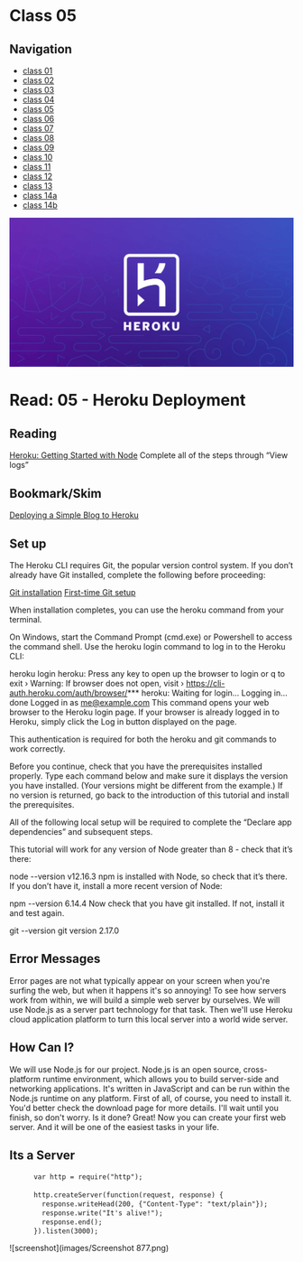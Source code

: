 # Class 05

## Navigation ##
 - [class 01](class-01.md)
 - [class 02](class-02.md)
 - [class 03](class-03.md) 
 - [class 04](class-04.md)
 - [class 05](class-05.md)
 - [class 06](class-06.md)
 - [class 07](class-07.md)
 - [class 08](class-08.md)
 - [class 09](class-09.md) 
 - [class 10](class-10.md)
 - [class 11](class-11.md)
 - [class 12](class-12.md)
 - [class 13](class-13.md)
 - [class 14a](class-14a.md)
 - [class 14b](class-14b.md)

![HEROKU](images/herokuicon.png)

# Read: 05 - Heroku Deployment

## Reading
[Heroku: Getting Started with Node](https://devcenter.heroku.com/articles/getting-started-with-nodejs#introduction)
Complete all of the steps through “View logs”
## Bookmark/Skim
[Deploying a Simple Blog to Heroku](https://howtonode.org/deploy-blog-to-heroku)



## Set up
The Heroku CLI requires Git, the popular version control system. If you don’t already have Git installed, complete the following before proceeding:

[Git installation](https://git-scm.com/book/en/v2/Getting-Started-Installing-Git)
[First-time Git setup](https://git-scm.com/book/en/v2/Getting-Started-First-Time-Git-Setup)

When installation completes, you can use the heroku command from your terminal.

On Windows, start the Command Prompt (cmd.exe) or Powershell to access the command shell.
Use the heroku login command to log in to the Heroku CLI:

heroku login
heroku: Press any key to open up the browser to login or q to exit
 ›   Warning: If browser does not open, visit
 ›   https://cli-auth.heroku.com/auth/browser/***
heroku: Waiting for login...
Logging in... done
Logged in as me@example.com
This command opens your web browser to the Heroku login page. If your browser is already logged in to Heroku, simply click the Log in button displayed on the page.

This authentication is required for both the heroku and git commands to work correctly.

Before you continue, check that you have the prerequisites installed properly. Type each command below and make sure it displays the version you have installed. (Your versions might be different from the example.) If no version is returned, go back to the introduction of this tutorial and install the prerequisites.

All of the following local setup will be required to complete the “Declare app dependencies” and subsequent steps.

This tutorial will work for any version of Node greater than 8 - check that it’s there:

node --version
v12.16.3
npm is installed with Node, so check that it’s there. If you don’t have it, install a more recent version of Node:

npm --version
6.14.4
Now check that you have git installed. If not, install it and test again.

git --version
git version 2.17.0


## Error Messages

Error pages are not what typically appear on your screen when you're surfing the web, but when it happens it's so annoying! To see how servers work from within, we will build a simple web server by ourselves. We will use Node.js as a server part technology for that task. Then we'll use Heroku cloud application platform to turn this local server into a world wide server.

## How Can I?

We will use Node.js for our project. Node.js is an open source, cross-platform runtime environment, which allows you to build server-side and networking applications. It's written in JavaScript and can be run within the Node.js runtime on any platform. First of all, of course, you need to install it. You'd better check the download page for more details. I'll wait until you finish, so don't worry. Is it done? Great! Now you can create your first web server. And it will be one of the easiest tasks in your life.

## Its a Server

          var http = require("http");

          http.createServer(function(request, response) {
            response.writeHead(200, {"Content-Type": "text/plain"});
            response.write("It's alive!");
            response.end();
          }).listen(3000);

![screenshot](images/Screenshot 877.png)




